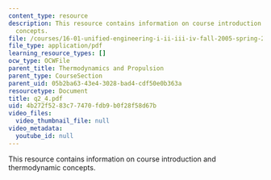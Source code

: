 ```yaml
---
content_type: resource
description: This resource contains information on course introduction and thermodynamic
  concepts.
file: /courses/16-01-unified-engineering-i-ii-iii-iv-fall-2005-spring-2006/4b272f5283c77470fdb9b0f28f58d67b_q2_4.pdf
file_type: application/pdf
learning_resource_types: []
ocw_type: OCWFile
parent_title: Thermodynamics and Propulsion
parent_type: CourseSection
parent_uid: 05b2ba63-43e4-3028-bad4-cdf50e0b363a
resourcetype: Document
title: q2_4.pdf
uid: 4b272f52-83c7-7470-fdb9-b0f28f58d67b
video_files:
  video_thumbnail_file: null
video_metadata:
  youtube_id: null
---
```

This resource contains information on course introduction and thermodynamic concepts.

